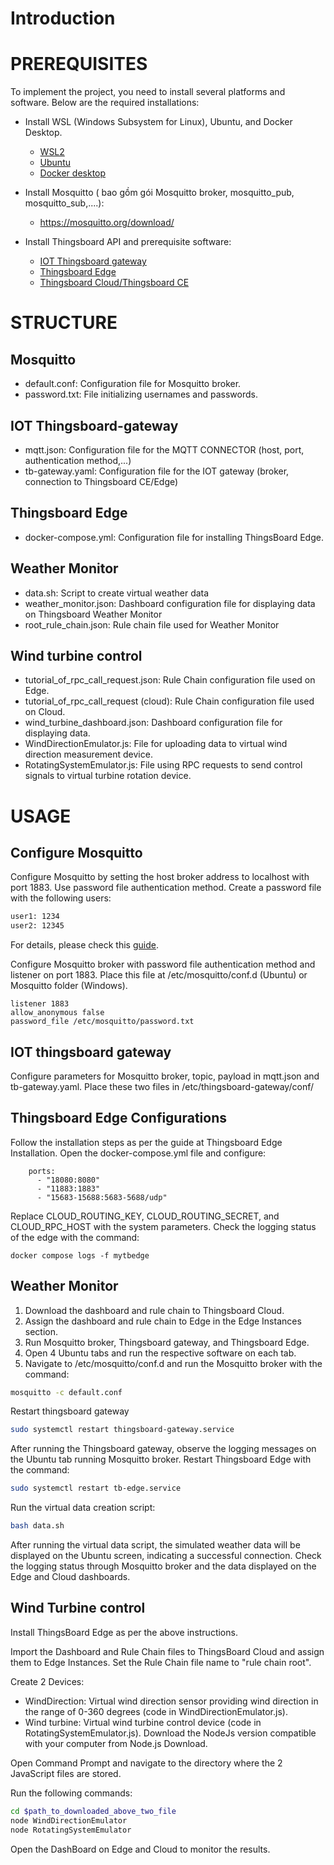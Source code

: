# Introduction

# PREREQUISITES 
To implement the project, you need to install several platforms and software. Below are the required installations:
- Install WSL (Windows Subsystem for Linux), Ubuntu, and Docker Desktop.
  - [WSL2](https://learn.microsoft.com/en-us/windows/wsl/install)
  - [Ubuntu](https://ubuntu.com/download/desktop)
  - [Docker desktop](https://docs.docker.com/desktop/install/windows-install/)

- Install Mosquitto ( bao gồm gói Mosquitto broker, mosquitto_pub, mosquitto_sub,....): 
  - https://mosquitto.org/download/
- Install Thingsboard API and prerequisite software:
  + [IOT Thingsboard gateway](https://thingsboard.io/docs/iot-gateway/installation/)
  + [Thingsboard Edge](https://thingsboard.io/docs/user-guide/install/edge/installation-options/)
  + [Thingsboard Cloud/Thingsboard CE](https://thingsboard.io/docs/user-guide/install/installation-options/)

# STRUCTURE
## Mosquitto
  + default.conf: Configuration file for Mosquitto broker.
  + password.txt:  File initializing usernames and passwords.
## IOT Thingsboard-gateway
  + mqtt.json:  Configuration file for the MQTT CONNECTOR (host, port, authentication method,...)
  + tb-gateway.yaml:  Configuration file for the IOT gateway (broker, connection to Thingsboard CE/Edge)

## Thingsboard Edge
  + docker-compose.yml:  Configuration file for installing ThingsBoard Edge.

## Weather Monitor
 + data.sh:  Script to create virtual weather data
 + weather_monitor.json: Dashboard configuration file for displaying data on Thingsboard Weather Monitor
 + root_rule_chain.json:  Rule chain file used for Weather Monitor

## Wind turbine control 
  + tutorial_of_rpc_call_request.json: Rule Chain configuration file used on Edge.
  + tutorial_of_rpc_call_request (cloud): Rule Chain configuration file used on Cloud.
  + wind_turbine_dashboard.json:  Dashboard configuration file for displaying data.
  + WindDirectionEmulator.js:  File for uploading data to virtual wind direction measurement device.
  + RotatingSystemEmulator.js:  File using RPC requests to send control signals to virtual turbine rotation device.

# USAGE
## Configure Mosquitto
Configure Mosquitto by setting the host broker address to localhost with port 1883. Use password file authentication method. Create a password file with the following users:
```bash
user1: 1234
user2: 12345
```
For details, please check this [guide](https://mosquitto.org/documentation/authentication-methods/).

Configure Mosquitto broker with password file authentication method and listener on port 1883. Place this file at /etc/mosquitto/conf.d (Ubuntu) or Mosquitto folder (Windows).
```
listener 1883
allow_anonymous false
password_file /etc/mosquitto/password.txt
```

## IOT thingsboard gateway
Configure parameters for Mosquitto broker, topic, payload in mqtt.json and tb-gateway.yaml. Place these two files in /etc/thingsboard-gateway/conf/

## Thingsboard Edge Configurations
Follow the installation steps as per the guide at Thingsboard Edge Installation. Open the docker-compose.yml file and configure:
```
    ports:
      - "18080:8080"
      - "11883:1883"
      - "15683-15688:5683-5688/udp"
```
Replace CLOUD_ROUTING_KEY, CLOUD_ROUTING_SECRET, and CLOUD_RPC_HOST with the system parameters. Check the logging status of the edge with the command:
```
docker compose logs -f mytbedge
```

## Weather Monitor
1. Download the dashboard and rule chain to Thingsboard Cloud.
2. Assign the dashboard and rule chain to Edge in the Edge Instances section.
3. Run Mosquitto broker, Thingsboard gateway, and Thingsboard Edge.
4. Open 4 Ubuntu tabs and run the respective software on each tab.
5. Navigate to /etc/mosquitto/conf.d and run the Mosquitto broker with the command:
```bash
mosquitto -c default.conf 
```
Restart thingsboard gateway
```bash
sudo systemctl restart thingsboard-gateway.service
```
After running the Thingsboard gateway, observe the logging messages on the Ubuntu tab running Mosquitto broker.
Restart Thingsboard Edge with the command:
```bash
sudo systemctl restart tb-edge.service
```
Run the virtual data creation script:
``` bash
bash data.sh
```
After running the virtual data script, the simulated weather data will be displayed on the Ubuntu screen, indicating a successful connection. Check the logging status through Mosquitto broker and the data displayed on the Edge and Cloud dashboards.

## Wind Turbine control 
Install ThingsBoard Edge as per the above instructions.

Import the Dashboard and Rule Chain files to ThingsBoard Cloud and assign them to Edge Instances. Set the Rule Chain file name to "rule chain root".

Create 2 Devices:
-  WindDirection: Virtual wind direction sensor providing wind direction in the range of 0-360 degrees (code in WindDirectionEmulator.js).
-  Wind turbine: Virtual wind turbine control device (code in RotatingSystemEmulator.js).
Download the NodeJs version compatible with your computer from Node.js Download.

Open Command Prompt and navigate to the directory where the 2 JavaScript files are stored.

Run the following commands:
```bash
cd $path_to_downloaded_above_two_file
node WindDirectionEmulator
node RotatingSystemEmulator
```
Open the DashBoard on Edge and Cloud to monitor the results.
